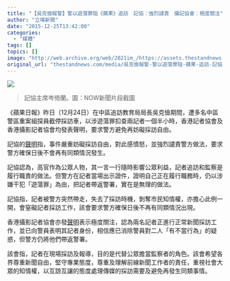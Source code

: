 ```yaml
---
title: "【吳克儉報警】警以遊蕩罪阻《蘋果》追訪　記協：強烈譴責　攝記協會：極度關注"
author: "立場新聞"
date: "2015-12-25T13:42:00"
categories:
  - "媒體"
tags: []
topics: []
image: "http://web.archive.org/web/2021im_/https://assets.thestandnews.com/media/photos/Screen20Shot202015-12-2520at202.11.1720PM_LMCpm.png"
original_url: "thestandnews.com/media/吳克儉報警-警以遊蕩罪阻-蘋果-追訪-記協-強烈譴責-攝記協會-極度關注"
---
```

![](http://web.archive.org/web/2021im_/https://assets.thestandnews.com/media/photos/Screen20Shot202015-12-2520at202.11.1720PM_LMCpm.png)

> 記協主席岑倚蘭。圖：NOW新聞片段截圖

《蘋果日報》昨日（12月24日）在中區追訪教育局局長吳克儉期間，遭多名中區警區重案組探員截停採訪車，以涉遊蕩罪扣查兩記者一個半小時，香港記者協會及香港攝影記者協會均發表聲明，要求警方避免再妨礙採訪自由。

記協的[聲明](http://web.archive.org/web/20210708142747/https://www.facebook.com/hk.ja.1/posts/1092493344102142?fref=nf)指，事件嚴重妨礙採訪自由，對此感憤怒，並強烈譴責警方做法，要求警方確保日後不會再有同類情況發生。

記協認為，高官作為公眾人物，其一言一行隨時影響公眾利益，記者追訪和監察是履行職責的做法。但警方在記者當場出示證件，證明自己正在履行職務時，仍以涉嫌干犯「遊蕩罪」為由，把記者帶返警署，實在是無理的做法。

記協指，記者被警方突然帶走，失去了採訪時機，剝奪市民知情權，亦擔心此例一開，會窒礙記者採訪工作，該會要求警方確保日後不再有同類情況出現。

香港攝影記者協會亦發[聲明](http://web.archive.org/web/20210708142747/https://www.facebook.com/HKPPA/?fref=ts)表示極度關注，認為兩名記者正進行正常新聞採訪工作，並已向警員表明其記者身份，相信應已消除警員對二人「有不當行為」的疑惑，但警方仍將他們帶返警署。

該會指，記者在現場採訪及報導，目的是代替公眾擔當監察者的角色。該會希望各界尊重新聞自由，堅守專業態度，尊重及理解前線新聞工作者的責任，重視社會大眾的知情權，以互諒互讓的態度處理傳媒的採訪需要及避免再發生同類事情。